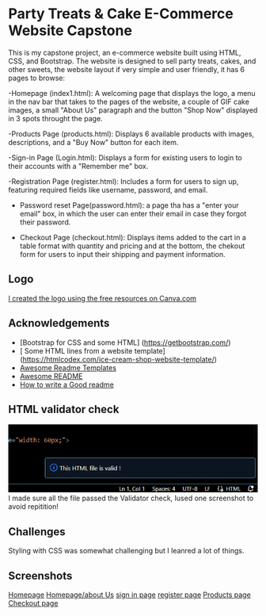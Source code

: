 
# Party Treats & Cake E-Commerce Website Capstone

This is my capstone project, an e-commerce website built using HTML, CSS, and Bootstrap. The website is designed to sell party treats, cakes, and other sweets, the website layout if very simple and user friendly, it has 6 pages to browse:

-Homepage (index1.html): A welcoming page that displays the logo, a menu in the nav bar that takes to the pages of the website, a couple of GIF cake images, a small "About Us" paragraph and the button "Shop Now" displayed in 3 spots throught the page.

-Products Page (products.html): Displays 6 available products with images, descriptions, and a "Buy Now" button for each item.

-Sign-in Page (Login.html): Displays a form for existing users to login to their accounts with a "Remember me" box.

-Registration Page (register.html): Includes a form for users to sign up, featuring required fields like username, password, and email.

- Password reset Page(password.html): a page tha has a "enter your email" box, in which the user can enter their email in case they forgot their password.

- Checkout Page (checkout.html): Displays items added to the cart in a table format with quantity and pricing and at the bottom, the chekout form for users to input their shipping and payment information.

## Logo 
[I created the logo using the free resources on Canva.com](style/logo2.png)

## Acknowledgements

 - [Bootstrap for CSS and some HTML] (https://getbootstrap.com/)
 - [ Some HTML lines from a website template] (https://htmlcodex.com/ice-cream-shop-website-template/)
 - [Awesome Readme Templates](https://awesomeopensource.com/project/elangosundar/awesome-README-templates)
 - [Awesome README](https://github.com/matiassingers/awesome-readme)
 - [How to write a Good readme](https://bulldogjob.com/news/449-how-to-write-a-good-readme-for-your-github-project)

## HTML validator check 

![Screenshot image for validator check](screenshot/validatorcheck.png) 
I made sure all the file passed the Validator check, Iused one screenshot to avoid repitition!

## Challenges
Styling with CSS was somewhat challenging but I leanred a lot of things.

## Screenshots 
[Homepage](screenshot/homepage.png)
[Homepage/about Us](screenshot/aboutpage.png)
[sign in page](screenshot/signinpage.png)
[register page](screenshot/Registerpage.png) 
[Products page](screenshot/productspage.png)
[Checkout page](screenshot/checkoutpage.png)